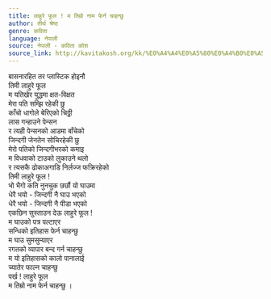 ```yaml
---
title: लाहुरे फूल ! म तिम्रो नाम फेर्न चाहन्छु
author: तीर्थ श्रेष्ठ
genre: कविता
language: नेपाली
source: नेपाली - कविता कोश
source_link: http://kavitakosh.org/kk/%E0%A4%A4%E0%A5%80%E0%A4%B0%E0%A5%8D%E0%A4%A5_%E0%A4%B6%E0%A5%8D%E0%A4%B0%E0%A5%87%E0%A4%B7%E0%A5%8D%E0%A4%A0
---
```


बासनारहित तर प्लास्टिक होइनौ  
तिमी लाहुरे फूल  
म यतिखेर युद्धमा क्षत-विक्षत  
मेरा पति सम्झि रहेकी छु  
काँचो धागोले बेरिएको चिठ्ठी  
लास गन्हाउने पेन्सन  
र त्यही पेन्सनको आडमा बाँचेको  
जिन्दगी जेनतेन सोचिरहेकी छु  
मेरो पतिको जिन्दगीभरको कमाइ  
म विधवाको टाउको लुकाउने थलो  
र त्यसकै ढोकाअगाडि निर्लज्ज फक्रिरहेको  
तिमी लाहुरे फूल !  
भो भैगो कति नुनचुक छर्छौ यो घाउमा  
धेरै भयो - जिन्दगी नै घाउ भएको  
धेरै भयो - जिन्दगी नै पीडा भएको  
एकछिन सुस्ताउन देऊ लाहुरे फूल !  
म घाउको पत्र पल्टाएर  
सन्धिको इतिहास फेर्न चाहन्छु  
म घाउ सुमसुम्याएर  
रगतको व्यापार बन्द गर्न चाहन्छु  
म यो इतिहासको कालो पानालाई  
च्यातेर फाल्न चाहन्छु  
पर्ख ! लाहुरे फूल  
म तिम्रो नाम फेर्न चाहन्छु ।

